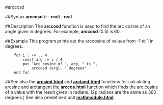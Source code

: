 
#arccosd

##Syntax
**arccosd** (_r_ : **real**) : **real**



##Description
The **arccosd** function is used to find the arc cosine of an angle given in degrees. For example, **arccosd** (0.5) is 60.



##Example
This program prints out the arccosine of values from -1 to 1 in degrees.


        for i : -4 .. 4
            const arg := i / 4
            put "Arc cosine of ", arg, " is ",
                arccosd (arg), " degrees"
        end for
##See also
the **[arcsind.html](arcsind)** and **[arctand.html](arctand)** functions for calculating arcsine and arctangent
the **[arccos.html](arccos)** function which finds the arc cosine of a value with the result given in radians. (2p radians are the same as 360 degrees.)
See also predefined unit **[mathmodule.html](Math)**.


